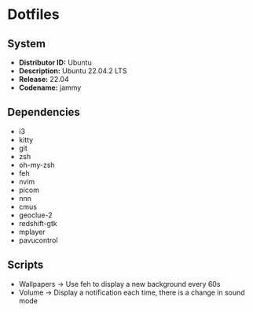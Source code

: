 # Dotfiles
## System

- **Distributor ID:**	Ubuntu
- **Description:**	Ubuntu 22.04.2 LTS
- **Release:**	22.04
- **Codename:**	jammy

## Dependencies

- i3
- kitty
- git
- zsh
- oh-my-zsh
- feh
- nvim
- picom
- nnn
- cmus
- geoclue-2
- redshift-gtk
- mplayer
- pavucontrol


## Scripts
- Wallpapers -> Use feh to display a new background every 60s
- Volume     -> Display a notification each time, there is a change in sound mode
